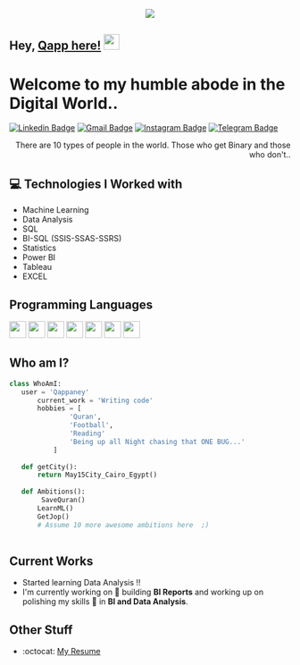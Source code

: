 
<p align="center">
  <!-- Typing SVG by DenverCoder1 - https://github.com/DenverCoder1/readme-typing-svg -->
  <a href="https://github.com/DenverCoder1/readme-typing-svg">
    <img src="https://readme-typing-svg.demolab.com/?lines=Mohammed%20Hassan%20El-Qappaney;Fresh%20graduate%20CS%20Developer;Data Analyst%20and %20 Power Bi Developer;Always%20learning%20new%20things&font=Fira%20Code&center=true&width=440&height=45&color=f75c7e&vCenter=true&pause=1000&size=22" /></a>
</p>


 ## Hey, [Qapp here!](https://www.linkedin.com/in/mohamed-el-qappaney-70623019a/) <img src="https://media.giphy.com/media/hvRJCLFzcasrR4ia7z/giphy.gif" width="28px" height="28px">

<h1>Welcome to my humble abode in the Digital World..</h1> 


[![Linkedin Badge](https://img.shields.io/badge/-MohamedQappaney-blue?style=flat-square&logo=Linkedin&logoColor=white&link=)](https://www.linkedin.com/in/mohamed-el-qappaney-70623019a/) 
[![Gmail Badge](https://img.shields.io/badge/-mohamedkappaney@gmail.com-c14438?style=flat-square&logo=Gmail&logoColor=white&link=mohamedkappaney@gmail.com)](mohamedkappaney@gmail.com)
[![Instagram Badge](https://img.shields.io/badge/-Instagram-e4405f?style=flat-square&logo=Instagram&logoColor=white)](https://instagram.com/qappaney.jr/)
[![Telegram Badge](https://img.shields.io/badge/-Telegram-0088cc?style=flat-square&logo=Telegram&logoColor=white)](https://t.me/Qappaney)

<div style="text-align: right">There are 10 types of people in the world. Those who get Binary and those who don't.. </div>

## :computer: Technologies I Worked with
* Machine Learning
* Data Analysis
* SQL
* BI-SQL (SSIS-SSAS-SSRS)
* Statistics
* Power BI
* Tableau
* EXCEL

## Programming Languages
<img src = 'https://github.com/MarikIshtar007/MarikIshtar007/blob/master/images/c-original.svg' width='30'/> <img src = 'https://github.com/MarikIshtar007/MarikIshtar007/blob/master/images/cpp.svg' width='30'/> <img src = 'https://github.com/MarikIshtar007/MarikIshtar007/blob/master/images/python2.png' height='30'/>  <img src = 'https://github.com/MarikIshtar007/MarikIshtar007/blob/master/images/html.svg' width='30'/> <img src='https://github.com/MarikIshtar007/MarikIshtar007/blob/master/images/java.svg' width='30'/> <img src = 'https://github.com/MarikIshtar007/MarikIshtar007/blob/master/images/css.svg' width='30'/> 
 <img src = 'https://github.com/MarikIshtar007/MarikIshtar007/blob/master/images/git.svg' width='30'/> 
 
 
 ## Who am I?
 ```python
 class WhoAmI:
 	user = 'Qappaney'
		current_work = 'Writing code'
		hobbies = [
				'Quran',
				'Football',
				'Reading'
				'Being up all Night chasing that ONE BUG...'
			]
	
	def getCity():
		return May15City_Cairo_Egypt()
	
	def Ambitions():
         SaveQuran()
		LearnML()
		GetJop()
		# Assume 10 more awesome ambitions here  ;)
	
 ```
 
## Current Works
 * Started learning Data Analysis !!
 * I'm currently working on 🔭 building **BI Reports** and working up on polishing my skills 🌱 in **BI and Data Analysis**.
 
## Other Stuff
  - :octocat: [My Resume]()

 
 
